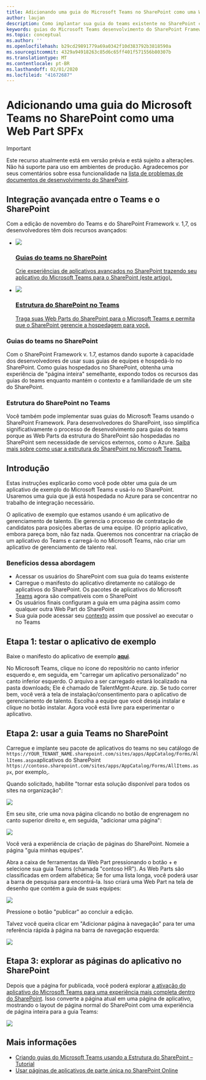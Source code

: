 ```yaml
---
title: Adicionando uma guia do Microsoft Teams no SharePoint como uma Web Part SPFx
author: laujan
description: Como implantar sua guia do teams existente no SharePoint como uma Web Part da estrutura do SharePoint.
keywords: guias do Microsoft Teams desenvolvimento do SharePoint Framework
ms.topic: conceptual
ms.author: ''
ms.openlocfilehash: b29cd29891779a69a0342f10d383792b3818590a
ms.sourcegitcommit: 4329a94918263c85d6c65ff401f571556b80307b
ms.translationtype: MT
ms.contentlocale: pt-BR
ms.lasthandoff: 02/01/2020
ms.locfileid: "41672687"
---
```

# <a name="adding-a-microsoft-teams-tab-in-sharepoint-as-an-spfx-web-part"></a>Adicionando uma guia do Microsoft Teams no SharePoint como uma Web Part SPFx

> [!IMPORTANT]
> Este recurso atualmente está em versão prévia e está sujeito a alterações. Não há suporte para uso em ambientes de produção. Agradecemos por seus comentários sobre essa funcionalidade na [lista de problemas de documentos de desenvolvimento do SharePoint](https://github.com/SharePoint/sp-dev-docs/issues).

## <a name="rich-integration-between-teams-and-sharepoint"></a>Integração avançada entre o Teams e o SharePoint

Com a edição de novembro do Teams e do SharePoint Framework v. 1,7, os desenvolvedores têm dois recursos avançados:

<ul  class="panelContent cardsC">
<li>
    <a href="#introduction">
        <div class="cardSize">
            <div class="cardPadding">
                <div class="card">
                    <div class="cardImageOuter">
                        <div class="cardImage bgdAccent1">
                            <img src="~/assets/images/tabs/tabs-in-sharepoint/image084.png" />
                        </div>
                    </div>
                    <div class="cardText">
                        <h3>Guias do teams no SharePoint</h3>
                        <p>Crie experiências de aplicativos avançados no SharePoint trazendo seu aplicativo do Microsoft Teams para o SharePoint (este artigo).</p>
                    </div>
                </div>
            </div>
        </div>
    </a>
</li>
<li>
    <a href="https://docs.microsoft.com/sharepoint/dev/spfx/web-parts/get-started/using-web-part-as-ms-teams-tab">
        <div class="cardSize">
            <div class="cardPadding">
                <div class="card">
                    <div class="cardImageOuter">
                        <div class="cardImage bgdAccent1">
                            <img src="~/assets/images/tabs/tabs-in-sharepoint/SharePoint-web-part-exposed-as-a-Tab-in-Microsoft-Teams.png" />
                        </div>
                    </div>
                    <div class="cardText">
                        <h3>Estrutura do SharePoint no Teams</h3>
                        <p>Traga suas Web Parts do SharePoint para o Microsoft Teams e permita que o SharePoint gerencie a hospedagem para você.</p>
                    </div>
                </div>
            </div>
        </div>
    </a>
</li>
</ul>

### <a name="teams-tabs-in-sharepoint"></a>Guias do teams no SharePoint

Com o SharePoint Framework v. 1.7, estamos dando suporte à capacidade dos desenvolvedores de usar suas guias de equipes e hospedá-lo no SharePoint. Como guias hospedados no SharePoint, obtenha uma experiência de "página inteira" semelhante, expondo todos os recursos das guias do teams enquanto mantém o contexto e a familiaridade de um site do SharePoint.

### <a name="sharepoint-framework-in-teams"></a>Estrutura do SharePoint no Teams

Você também pode implementar suas guias do Microsoft Teams usando o SharePoint Framework. Para desenvolvedores do SharePoint, isso simplifica significativamente o processo de desenvolvimento para guias do teams porque as Web Parts da estrutura do SharePoint são hospedadas no SharePoint sem necessidade de serviços externos, como o Azure. [Saiba mais sobre como usar a estrutura do SharePoint no Microsoft Teams.](/sharepoint/dev/spfx/web-parts/get-started/using-web-part-as-ms-teams-tab)

## <a name="introduction"></a>Introdução

Estas instruções explicarão como você pode obter uma guia de um aplicativo de exemplo do Microsoft Teams e usá-lo no SharePoint. Usaremos uma guia que já está hospedada no Azure para se concentrar no trabalho de integração necessário.

O aplicativo de exemplo que estamos usando é um aplicativo de gerenciamento de talento. Ele gerencia o processo de contratação de candidatos para posições abertas de uma equipe. (O próprio aplicativo, embora pareça bom, não faz nada. Queremos nos concentrar na criação de um aplicativo do Teams e carregá-lo no Microsoft Teams, não criar um aplicativo de gerenciamento de talento real.

### <a name="benefits-of-this-approach"></a>Benefícios dessa abordagem

- Acessar os usuários do SharePoint com sua guia do teams existente
- Carregue o manifesto do aplicativo diretamente no catálogo de aplicativos do SharePoint. Os pacotes de aplicativos do Microsoft [Teams](~/concepts/build-and-test/apps-package.md) agora são compatíveis com o SharePoint
- Os usuários finais configuram a guia em uma página assim como qualquer outra Web Part do SharePoint
- Sua guia pode acessar seu [contexto](~/tabs/how-to/access-teams-context.md) assim que possível ao executar o no Teams

## <a name="step-1-testing-the-sample-app"></a>Etapa 1: testar o aplicativo de exemplo

Baixe o manifesto do aplicativo de exemplo [**aqui**](https://github.com/MicrosoftDocs/msteams-docs/raw/master/msteams-platform/assets/downloads/TalentMgmt-Azure.zip).

No Microsoft Teams, clique no ícone do repositório no canto inferior esquerdo e, em seguida, em "carregar um aplicativo personalizado" no canto inferior esquerdo. O arquivo a ser carregado estará localizado na pasta downloads; Ele é chamado de TalentMgmt-Azure. zip. Se tudo correr bem, você verá a tela de instalação/consentimento para o aplicativo de gerenciamento de talento. Escolha a equipe que você deseja instalar e clique no botão instalar. Agora você está livre para experimentar o aplicativo.

## <a name="step-2-using-the-teams-tab-in-sharepoint"></a>Etapa 2: usar a guia Teams no SharePoint

Carregue e implante seu pacote de aplicativos do teams no seu catálogo de `https://YOUR_TENANT_NAME.sharepoint.com/sites/apps/AppCatalog/Forms/AllItems.aspx`aplicativos do SharePoint `https://contoso.sharepoint.com/sites/apps/AppCatalog/Forms/AllItems.aspx`, por exemplo,.

Quando solicitado, habilite "tornar esta solução disponível para todos os sites na organização":

![](~/assets/images/tabs/tabs-in-sharepoint/image065.png)

Em seu site, crie uma nova página clicando no botão de engrenagem no canto superior direito e, em seguida, "adicionar uma página":

![](~/assets/images/tabs/tabs-in-sharepoint/image066.png)

Você verá a experiência de criação de páginas do SharePoint. Nomeie a página "guia minhas equipes".

Abra a caixa de ferramentas da Web Part pressionando o botão + e selecione sua guia Teams (chamada "contoso HR"). As Web Parts são classificadas em ordem alfabética; Se for uma lista longa, você poderá usar a barra de pesquisa para encontrá-la. Isso criará uma Web Part na tela de desenho que contém a guia de suas equipes:

![](~/assets/images/tabs/tabs-in-sharepoint/image071.png)

Pressione o botão "publicar" ao concluir a edição.

Talvez você queira clicar em "Adicionar página à navegação" para ter uma referência rápida à página na barra de navegação esquerda:

![](~/assets/images/tabs/tabs-in-sharepoint/image073.png)

## <a name="step-3-explore-app-pages-in-sharepoint"></a>Etapa 3: explorar as páginas do aplicativo no SharePoint

Depois que a página for publicada, você poderá explorar [a ativação do aplicativo do Microsoft Teams para uma experiência mais completa dentro do SharePoint](/sharepoint/dev/spfx/web-parts/single-part-app-pages). Isso converte a página atual em uma página de aplicativo, mostrando o layout de página normal do SharePoint com uma experiência de página inteira para a guia Teams:

![](~/assets/images/tabs/tabs-in-sharepoint/image085.png)

## <a name="more-information"></a>Mais informações

- [Criando guias do Microsoft Teams usando a Estrutura do SharePoint – Tutorial](/sharepoint/dev/spfx/web-parts/get-started/using-web-part-as-ms-teams-tab)
- [Usar páginas de aplicativos de parte única no SharePoint Online](/sharepoint/dev/spfx/web-parts/single-part-app-pages)
